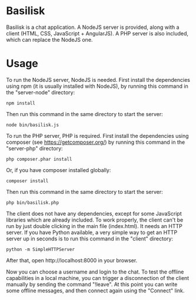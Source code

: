 # Basilisk

Basilisk is a chat application. A NodeJS server is provided, along with a
client (HTML, CSS, JavaScript + AngularJS). A PHP server is also included, which can
replace the NodeJS one.

# Usage

To run the NodeJS server, NodeJS is needed. First install the dependencies 
using npm (it is usually installed with NodeJS), by running this command in the 
"server-node" directory:

	npm install

Then run this command in the same directory to start the server:

	node bin/basilisk.js

To run the PHP server, PHP is required. First install the dependencies using 
composer (see https://getcomposer.org/) by running this command in the
"server-php" directory: 

	php composer.phar install

Or, if you have composer installed globally:

	composer install

Then run this command in the same directory to start the server:

	php bin/basilisk.php

The client does not have any dependencies, except for some JavaScript libraries 
which are already included. To work properly, the client can't be run by just 
double clicking in the main file (index.html). It needs an HTTP server. 
If you have Python available, a very simple way to get an HTTP 
server up in seconds is to run this command in the "client" directory:

	python -m SimpleHTTPServer

After that, open http://localhost:8000 in your browser.

Now you can choose a username and login to the chat. To test the offline 
capabilities in a local machine, you can trigger a disconnection of the client 
manually by sending the command "!leave". At this point you can write some 
offline messages, and then connect again using the "Connect" link.
